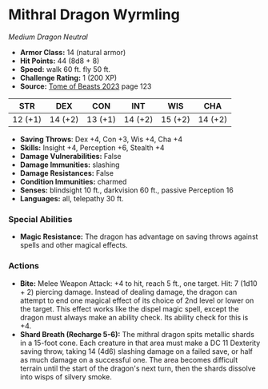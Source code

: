 # Mithral Dragon Wyrmling

*Medium* *Dragon* *Neutral*

- **Armor Class:** 14 (natural armor)
- **Hit Points:** 44 (8d8 + 8)
- **Speed:** walk 60 ft. fly 50 ft.
- **Challenge Rating:** 1 (200 XP)
- **Source:** [Tome of Beasts 2023](https://koboldpress.com/kpstore/product/tome-of-beasts-1-2023-edition/) page 123

| STR | DEX | CON | INT | WIS | CHA |
| --- | --- | --- | --- | --- | --- |
| 12 (+1) | 14 (+2) | 13 (+1) | 14 (+2) | 15 (+2) | 14 (+2) |

- **Saving Throws**: Dex +4, Con +3, Wis +4, Cha +4
- **Skills:** Insight +4, Perception +6, Stealth +4
- **Damage Vulnerabilities:** False
- **Damage Immunities:** slashing
- **Damage Resistances:** False
- **Condition Immunities:** charmed
- **Senses:** blindsight 10 ft., darkvision 60 ft., passive Perception 16
- **Languages:** all, telepathy 30 ft.

### Special Abilities

- **Magic Resistance:** The dragon has advantage on saving throws against spells and other magical effects.

### Actions

- **Bite:** Melee Weapon Attack: +4 to hit, reach 5 ft., one target. Hit: 7 (1d10 + 2) piercing damage. Instead of dealing damage, the dragon can attempt to end one magical effect of its choice of 2nd level or lower on the target. This effect works like the dispel magic spell, except the dragon must always make an ability check. Its ability check for this is +4.
- **Shard Breath (Recharge 5-6):** The mithral dragon spits metallic shards in a 15-foot cone. Each creature in that area must make a DC 11 Dexterity saving throw, taking 14 (4d6) slashing damage on a failed save, or half as much damage on a successful one. The area becomes difficult terrain until the start of the dragon's next turn, then the shards dissolve into wisps of silvery smoke.
